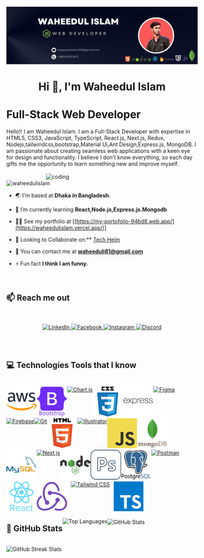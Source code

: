 ![logo](https://github.com/Waheedulislam/Waheedulislam/blob/main/4.%20Black%20and%20%20White%20Gradient%20Personal%20LinkedIn%20Banner.jpg)
<h1 align="center">Hi 👋, I'm Waheedul Islam</h1>


<h4 > <h1>Full-Stack Web Developer</h1> Hello!! I am Waheedul Islam. I am a Full-Stack Developer with expertise in HTML5, CSS3, JavaScript, TypeScript, React.js, Next.js, Redux, Nodejs,tailwindcss,bootstrap,Material Ui,Ant Design,Express.js, MongoDB. I am passionate about creating seamless web applications with a keen eye for design and functionality. I believe I don’t know everything, so each day gifts me the opportunity to learn something new and improve myself.</h4>

<br/>
<br/>

<img src="https://user-images.githubusercontent.com/55389276/140866485-8fb1c876-9a8f-4d6a-98dc-08c4981eaf70.gif"  align="right" alt="coding" width="400" />

<p align="left"> <img src="https://komarev.com/ghpvc/?username=waheedulislam&label=Profile%20views&color=0e75b6&style=flat" alt="waheedulislam" /> </p>

- 🌏 I'm based at **Dhaka in Bangladesh.**

- 🌱 I’m currently learning **React,Node.js,Express.js.Mongodb**

- 👨‍💻 See my portfolio at [[https://my-portofolio-94bd8.web.app/](https://waheedulislam.vercel.app/)]

- 🤝 Looking to Collaborate on:** [Tech Heim](https://techheim.netlify.app/)  

- 📩 You can contact me at **waheeduli81@gmail.com**

- ⚡ Fun fact **I think I am funny.**

<br/>

## :mailbox: Reach me out

<br/>

<p align="center" >
  <a href="https://linkedin.com/in/waheedul-islam" target="_blank">
    <img src="https://img.shields.io/badge/LinkedIn-%230077B5.svg?style=for-the-badge&logo=linkedin&logoColor=white" alt="LinkedIn"width="200" />
  </a>
  <a href="https://fb.com/وحيد الإسلام" target="_blank">
    <img src="https://img.shields.io/badge/Facebook-%231877F2.svg?style=for-the-badge&logo=facebook&logoColor=white" alt="Facebook"width="200" />
  </a>
  <a href="https://instagram.com/whydlslm7" target="_blank">
    <img src="https://img.shields.io/badge/Instagram-%23E4405F.svg?style=for-the-badge&logo=instagram&logoColor=white" alt="Instagram"width="200" />
  </a>
  <a href="https://discord.gg/waheedul" target="_blank">
    <img src="https://img.shields.io/badge/Discord-%237289DA.svg?style=for-the-badge&logo=discord&logoColor=white" alt="Discord"width="200" />
  </a>
</p>

<br/>

<br/>


## :computer: Technologies Tools that I know

<br/>

<div align='center' style="display: flex;  flex-wrap: wrap;">
  <a href="https://aws.amazon.com" target="_blank" rel="noreferrer">
    <img src="https://raw.githubusercontent.com/devicons/devicon/master/icons/amazonwebservices/amazonwebservices-original-wordmark.svg" alt="AWS" width="80" height="80" />
  </a>
  <a href="https://getbootstrap.com" target="_blank" rel="noreferrer">
    <img src="https://raw.githubusercontent.com/devicons/devicon/master/icons/bootstrap/bootstrap-plain-wordmark.svg" alt="Bootstrap" width="80" height="80" />
  </a>
  <a href="https://www.chartjs.org" target="_blank" rel="noreferrer">
    <img src="https://www.chartjs.org/media/logo-title.svg" alt="Chart.js" width="80" height="80" />
  </a>
  <a href="https://www.w3schools.com/css/" target="_blank" rel="noreferrer">
    <img src="https://raw.githubusercontent.com/devicons/devicon/master/icons/css3/css3-original-wordmark.svg" alt="CSS3" width="80" height="80" />
  </a>
  <a href="https://expressjs.com" target="_blank" rel="noreferrer">
    <img src="https://raw.githubusercontent.com/devicons/devicon/master/icons/express/express-original-wordmark.svg" alt="Express.js" width="80" height="80" />
  </a>
  <a href="https://www.figma.com/" target="_blank" rel="noreferrer">
    <img src="https://www.vectorlogo.zone/logos/figma/figma-icon.svg" alt="Figma" width="80" height="80" />
  </a>
  <a href="https://firebase.google.com/" target="_blank" rel="noreferrer">
    <img src="https://www.vectorlogo.zone/logos/firebase/firebase-icon.svg" alt="Firebase" width="80" height="80" />
  </a>

  <a href="https://git-scm.com/" target="_blank" rel="noreferrer">
    <img src="https://www.vectorlogo.zone/logos/git-scm/git-scm-icon.svg" alt="Git" width="80" height="80" />
  </a>
  <a href="https://www.w3.org/html/" target="_blank" rel="noreferrer">
    <img src="https://raw.githubusercontent.com/devicons/devicon/master/icons/html5/html5-original-wordmark.svg" alt="HTML5" width="80" height="80" />
  </a>
  <a href="https://www.adobe.com/in/products/illustrator.html" target="_blank" rel="noreferrer">
    <img src="https://www.vectorlogo.zone/logos/adobe_illustrator/adobe_illustrator-icon.svg" alt="Illustrator" width="80" height="80" />
  </a>
  <a href="https://developer.mozilla.org/en-US/docs/Web/JavaScript" target="_blank" rel="noreferrer">
    <img src="https://raw.githubusercontent.com/devicons/devicon/master/icons/javascript/javascript-original.svg" alt="JavaScript" width="80" height="80" />
  </a>
  <a href="https://www.mongodb.com/" target="_blank" rel="noreferrer">
    <img src="https://raw.githubusercontent.com/devicons/devicon/master/icons/mongodb/mongodb-original-wordmark.svg" alt="MongoDB" width="80" height="80" />
  </a>
  <a href="https://www.mysql.com/" target="_blank" rel="noreferrer">
    <img src="https://raw.githubusercontent.com/devicons/devicon/master/icons/mysql/mysql-original-wordmark.svg" alt="MySQL" width="80" height="80" />
  </a>
  <a href="https://nextjs.org/" target="_blank" rel="noreferrer" >
    <img src="https://cdn.worldvectorlogo.com/logos/nextjs-2.svg" alt="Next.js" width="80" height="80" />
  </a>
  <a href="https://nodejs.org" target="_blank" rel="noreferrer">
    <img src="https://raw.githubusercontent.com/devicons/devicon/master/icons/nodejs/nodejs-original-wordmark.svg" alt="Node.js" width="80" height="80" />
  </a>
  <a href="https://www.photoshop.com/en" target="_blank" rel="noreferrer">
    <img src="https://raw.githubusercontent.com/devicons/devicon/master/icons/photoshop/photoshop-line.svg" alt="Photoshop" width="80" height="80" />
  </a>
  <a href="https://www.postgresql.org" target="_blank" rel="noreferrer">
    <img src="https://raw.githubusercontent.com/devicons/devicon/master/icons/postgresql/postgresql-original-wordmark.svg" alt="PostgreSQL" width="80" height="80" />
  </a>
  <a href="https://postman.com" target="_blank" rel="noreferrer">
    <img src="https://www.vectorlogo.zone/logos/getpostman/getpostman-icon.svg" alt="Postman" width="80" height="80" />
  </a>
  <a href="https://reactjs.org/" target="_blank" rel="noreferrer">
    <img src="https://raw.githubusercontent.com/devicons/devicon/master/icons/react/react-original-wordmark.svg" alt="React" width="80" height="80" />
  </a>

<div align='center' style="display: flex; gap: 10px; flex-wrap: wrap; mx: 20px;">
  <a href="https://redux.js.org" target="_blank" rel="noreferrer">
    <img src="https://raw.githubusercontent.com/devicons/devicon/master/icons/redux/redux-original.svg" alt="Redux" width="80" height="80" />
  </a>
  <a href="https://tailwindcss.com/" target="_blank" rel="noreferrer">
    <img src="https://www.vectorlogo.zone/logos/tailwindcss/tailwindcss-icon.svg" alt="Tailwind CSS" width="80" height="80" />
  </a>
  <a href="https://www.typescriptlang.org/" target="_blank" rel="noreferrer">
    <img src="https://raw.githubusercontent.com/devicons/devicon/master/icons/typescript/typescript-original.svg" alt="TypeScript" width="80" height="80" />
  </a>
</div>


<br/>

## :eyes: GitHub Stats

<p>
  <img align="left" src="https://github-readme-stats.vercel.app/api/top-langs/?username=waheedulislam&layout=compact&theme=radical" alt="Top Languages" />
</p>
<p>
  <img align="center" src="https://github-readme-stats.vercel.app/api?username=waheedulislam&show_icons=true&locale=en&theme=radical" alt="GitHub Stats" />
</p>
<p>
  <img align="center" src="https://github-readme-streak-stats.herokuapp.com/?user=waheedulislam&theme=radical" alt="GitHub Streak Stats" />
</p>

